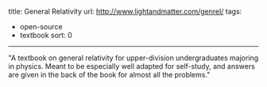title: General Relativity
url: http://www.lightandmatter.com/genrel/
tags:
  - open-source
  - textbook
sort: 0
---
"A textbook on general relativity for upper-division undergraduates majoring in physics. Meant to be especially well adapted for self-study, and answers are given in the back of the book for almost all the problems."
